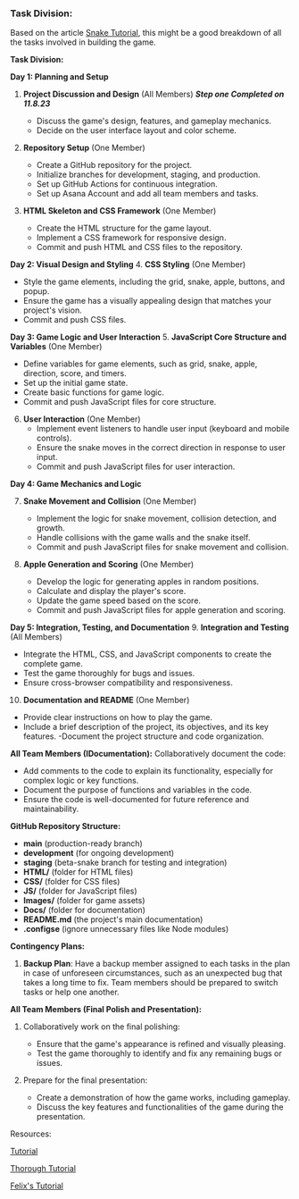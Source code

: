 
### Task Division:

Based on the article [Snake Tutorial](https://www.freecodecamp.org/news/how-to-build-a-snake-game-in-javascript/), this might be a good breakdown of all the tasks involved in building the game.


**Task Division:**


**Day 1: Planning and Setup**

  
1. **Project Discussion and Design** (All Members)
    ***Step one Completed on 11.8.23***
   - Discuss the game's design, features, and gameplay mechanics.
   - Decide on the user interface layout and color scheme.

2. **Repository Setup** (One Member)
   - Create a GitHub repository for the project.
   - Initialize branches for development, staging, and production.
   - Set up GitHub Actions for continuous integration.
   - Set up Asana Account and add all team members and tasks.

3. **HTML Skeleton and CSS Framework** (One Member)
   - Create the HTML structure for the game layout.
   - Implement a CSS framework  for responsive design.
   - Commit and push HTML and CSS files to the repository.

**Day 2: Visual Design and Styling**
4. **CSS Styling** (One Member)
   - Style the game elements, including the grid, snake, apple, buttons, and popup.
   - Ensure the game has a visually appealing design that matches your project's vision.
   - Commit and push CSS files.

**Day 3: Game Logic and User Interaction**
5. **JavaScript Core Structure and Variables** (One Member)
   - Define variables for game elements, such as grid, snake, apple, direction, score, and timers.
   - Set up the initial game state.
   - Create basic functions for game logic.
   - Commit and push JavaScript files for core structure.

6. **User Interaction** (One Member)
   - Implement event listeners to handle user input (keyboard and mobile controls).
   - Ensure the snake moves in the correct direction in response to user input.
   - Commit and push JavaScript files for user interaction.

**Day 4: Game Mechanics and Logic**

7. **Snake Movement and Collision** (One Member)
   - Implement the logic for snake movement, collision detection, and growth.
   - Handle collisions with the game walls and the snake itself.
   - Commit and push JavaScript files for snake movement and collision.

8. **Apple Generation and Scoring** (One Member)
   - Develop the logic for generating apples in random positions.
   - Calculate and display the player's score.
   - Update the game speed based on the score.
   - Commit and push JavaScript files for apple generation and scoring.

**Day 5: Integration, Testing, and Documentation**
9. **Integration and Testing** (All Members)
   - Integrate the HTML, CSS, and JavaScript components to create the complete game.
   - Test the game thoroughly for bugs and issues.
   - Ensure cross-browser compatibility and responsiveness.

10. **Documentation and README** (One Member)
   - Provide clear instructions on how to play the game.
   - Include a brief description of the project, its objectives, and its key features.
   -Document the project structure and code organization.

**All Team Members (IDocumentation):**
Collaboratively document the code:
   - Add comments to the code to explain its functionality, especially for complex logic or key functions.
   - Document the purpose of functions and variables in the code.
   - Ensure the code is well-documented for future reference and maintainability.



**GitHub Repository Structure:**

- **main** (production-ready branch)
- **development** (for ongoing development)
- **staging** (beta-snake branch for testing and integration)
- **HTML/** (folder for HTML files)
- **CSS/** (folder for CSS files)
- **JS/** (folder for JavaScript files)
- **Images/** (folder for game assets)
- **Docs/** (folder for documentation)
- **README.md** (the project's main documentation)
- **.configse** (ignore unnecessary files like Node modules)

**Contingency Plans:**

1. **Backup Plan**: Have a backup member assigned to each tasks in the plan in case of unforeseen circumstances, such as an unexpected bug that takes a long time to fix. Team members should be prepared to switch tasks or help one another.



**All Team Members (Final Polish and Presentation):**

1. Collaboratively work on the final polishing:
   - Ensure that the game's appearance is refined and visually pleasing.
   - Test the game thoroughly to identify and fix any remaining bugs or issues.

2. Prepare for the final presentation:
   - Create a demonstration of how the game works, including gameplay.
   - Discuss the key features and functionalities of the game during the presentation.




Resources: 

[Tutorial](https://zetcode.com/javascript/snake/)

[Thorough Tutorial](https://www.freecodecamp.org/news/how-to-build-a-snake-game-in-javascript/)

[Felix's Tutorial](https://github.com/ImKennyYip/snake.git)
